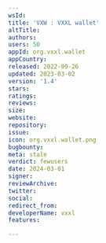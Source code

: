 ```yaml
---
wsId: 
title: 'VXW : VXXL wallet'
altTitle: 
authors: 
users: 50
appId: org.vxxl.wallet
appCountry: 
released: 2022-09-26
updated: 2023-03-02
version: '1.4'
stars: 
ratings: 
reviews: 
size: 
website: 
repository: 
issue: 
icon: org.vxxl.wallet.png
bugbounty: 
meta: stale
verdict: fewusers
date: 2024-03-01
signer: 
reviewArchive: 
twitter: 
social: 
redirect_from: 
developerName: vxxl
features: 

---
```


